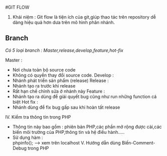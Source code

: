 #GIT FLOW
 1. Khái niệm : Git flow là tiện ích của git,giúp thao tác trên repository dễ dàng
hiệu quả hơn dưa trên mô hình phân nhánh.
## Branch
*Có 5 loại branch : Master,release,develop,feature,hot-fix*

Master :
- Nơi chưa toàn bộ source code
- Không có quyền thay đổi source code.
Develop : 
- Nhánh phát triển sản phẩm (release)
Release : 
- Nhánh tạo ra trước khi release
- Rất hạn chế chỉnh sửa ở nhánh này
Feature : 
- Nhánh tạo ra dùng để giải quyết bug cũng như run những function
cá biệt
Hot fix : 
- Nhánh dùng để fix bug gấp sau khi hoàn tất release









IV. Kiểm tra thông tin trong PHP 
 - Thông tin này bao gồm : phiên bản PHP,các phần mở rộng được cài,các biến
môi trường của PHP,thông tin và hệ điều hành.....
 - Sử dụng hàm :\
    phpinfo(); --> xem trên localhost
V. Hướng dẫn dùng Biến-Comment-Debug trong PHP
  

